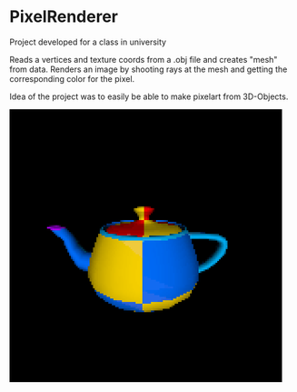 # PixelRenderer
Project developed for a class in university

Reads a vertices and texture coords from a .obj file and creates "mesh" from data.
Renders an image by shooting rays at the mesh and getting the corresponding color for the pixel.

Idea of the project was to easily be able to make pixelart from 3D-Objects.


![](RenderFaster.gif)
